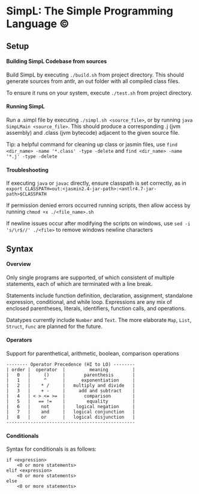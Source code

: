 # SimpL: The Simple Programming Language ©
## Setup

#### Building SimpL Codebase from sources
Build SimpL by executing `./build.sh` from project directory.
This should generate sources from antlr, an out folder with all compiled class files.

To ensure it runs on your system, execute `./test.sh` from project directory.


#### Running SimpL
Run a .simpl file by executing `./simpl.sh <source_file>`, or by running
`java SimpLMain <source_file>`.
This should produce a corresponding .j (jvm assembly) and .class (jvm bytecode)
adjacent to the given source file.

Tip: a helpful command for cleaning up class or jasmin files, use
`find <dir_name> -name '*.class' -type -delete` and `find <dir_name> -name '*.j' -type -delete`


#### Troubleshooting

If executing `java` or `javac` directly, ensure classpath is set correctly, as in
`export CLASSPATH=out:<jasmin2.4-jar-path>:<antlr4.7-jar-path>$CLASSPATH`

If permission denied errors occurred running scripts, then allow access by running
`chmod +x ./<file_name>.sh`

If newline issues occur after modifying the scripts on windows, use
`sed -i 's/\r$//' ./<file>` to remove windows newline characters


## Syntax
#### Overview
Only single programs are supported, of which consistent of multiple statements, each of which
are terminated with a line break.

Statements include function definition, declaration, assignment, standalone expression, conditional, and while loop.
Expressions are any mix of enclosed parentheses, literals, identifiers, function calls, and operations.

Datatypes currently include `Number` and `Text`.
The more elaborate `Map`, `List`, `Struct`, `Func` are planned for the future.


#### Operators
Support for parenthetical, arithmetic, boolean, comparison operations
```
-------- Operator Precedence (HI to LO) --------
| order |  operator  |         meaning         |
|   0   |     ()     |       parenthesis       |
|   1   |     ^      |      exponentiation     |
|   2   |    * /     |   multiply and divide   |
|   3   |    + -     |     add and subtract    |
|   4   | < > <= >=  |       comparison        |
|   5   |   == !=    |        equality         |
|   6   |    not     |    logical negation     |
|   7   |    and     |   logical conjunction   |
|   8   |    or      |   logical disjunction   |
------------------------------------------------
```


#### Conditionals
Syntax for conditionals is as follows:
```
if <expression>
    <0 or more statements>
elif <expression>
    <0 or more statements>
else
    <0 or more statements>
```
